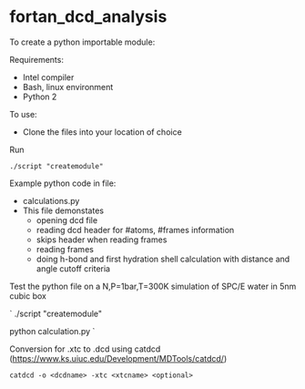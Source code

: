 # fortan_dcd_analysis

To create a python importable module:

Requirements:
- Intel compiler
- Bash, linux environment
- Python 2

To use:
- Clone the files into your location of choice

Run

`
  ./script "createmodule"
`

Example python code in file:
- calculations.py
- This file demonstates
  - opening dcd file
  - reading dcd header for #atoms, #frames information
  - skips header when reading frames
  - reading frames
  - doing h-bond and first hydration shell calculation with distance and angle cutoff criteria
 
Test the python file on a N,P=1bar,T=300K simulation of SPC/E water in 5nm cubic box

`
 ./script "createmodule" 
 
  python calculation.py
`

Conversion for .xtc to .dcd using catdcd (https://www.ks.uiuc.edu/Development/MDTools/catdcd/)

`
  catdcd -o <dcdname> -xtc <xtcname> <optional>
`
